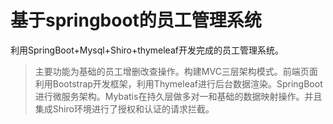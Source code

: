# 基于springboot的员工管理系统
利用SpringBoot+Mysql+Shiro+thymeleaf开发完成的员工管理系统。
> 主要功能为基础的员工增删改查操作。构建MVC三层架构模式。前端页面利用Bootstrap开发框架，利用Thymeleaf进行后台数据渲染。SpringBoot进行微服务架构。Mybatis在持久层做多对一和基础的数据映射操作。并且集成Shiro环境进行了授权和认证的请求拦截。
